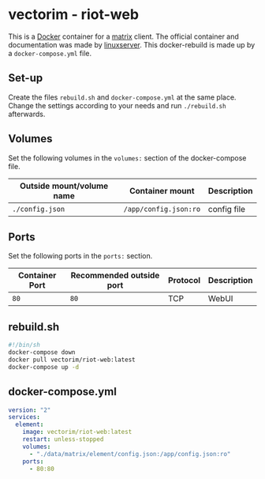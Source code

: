 # vectorim - riot-web

This is a [Docker](/wiki/docker.md) container for a [matrix](../matrix.md)
client.
The official container and documentation was made by
[linuxserver](https://hub.docker.com/vectorim/riot-web).
This docker-rebuild is made up by a `docker-compose.yml` file.

## Set-up

Create the files `rebuild.sh` and `docker-compose.yml` at the same place.
Change the settings according to your needs and run `./rebuild.sh` afterwards.

## Volumes

Set the following volumes in the `volumes:` section of the docker-compose file.

| Outside mount/volume name | Container mount       | Description |
| ------------------------- | --------------------- | ----------- |
| `./config.json`           | `/app/config.json:ro` | config file |

## Ports

Set the following ports in the `ports:` section.

| Container Port | Recommended outside port | Protocol | Description |
| -------------- | ------------------------ | -------- | ----------- |
| `80`           | `80`                     | TCP      | WebUI       |

## rebuild.sh

```sh
#!/bin/sh
docker-compose down
docker pull vectorim/riot-web:latest
docker-compose up -d
```

## docker-compose.yml

```yml
version: "2"
services:
  element:
    image: vectorim/riot-web:latest
    restart: unless-stopped
    volumes:
      - "./data/matrix/element/config.json:/app/config.json:ro"
    ports:
      - 80:80
```

